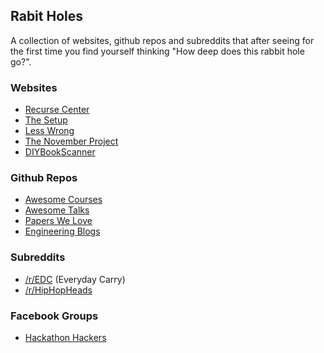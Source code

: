 ## Rabit Holes

A collection of websites, github repos and subreddits that after seeing for the first time you find yourself thinking "How deep does this rabbit hole go?".

### Websites

- [Recurse Center](https://www.recurse.com/)
- [The Setup](http://usesthis.com/)
- [Less Wrong](http://lesswrong.com/)
- [The November Project](http://november-project.com/)
- [DIYBookScanner](http://www.diybookscanner.org/)

### Github Repos

- [Awesome Courses](https://github.com/prakhar1989/awesome-courses)
- [Awesome Talks](https://github.com/JanVanRyswyck/awesome-talks)
- [Papers We Love](https://github.com/papers-we-love/papers-we-love)
- [Engineering Blogs](https://github.com/kilimchoi/engineering-blogs)

### Subreddits

- [/r/EDC](http://www.reddit.com/r/EDC) (Everyday Carry)
- [/r/HipHopHeads](http://www.reddit.com/r/hiphopheads)

### Facebook Groups

- [Hackathon Hackers](https://www.facebook.com/groups/hackathonhackers/)
